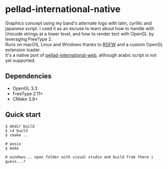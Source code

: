 # pellad-international-native

Graphics concept using my band's alternate logo with latin, cyrillic and japanese script. I used it as an excuse to learn about how to handle with Unicode strings at a lower level, and how to render text with OpenGL by leveraging FreeType 2.<br>
Runs on macOS, Linux and Windows thanks to [RGFW](https://github.com/ColleagueRiley/RGFW) and a custom OpenGL extension loader.<br>
It's a native port of [pellad-international-web](https://github.com/yungfox/pellad-international-web), although arabic script is not yet supported.

## Dependencies

- OpenGL 3.3
- FreeType 2.11+
- CMake 3.8+

## Quick start

```console
$ mkdir build
$ cd build
$ cmake ..

# posix
$ make

# windows... open folder with visual studio and build from there i guess...?
```
